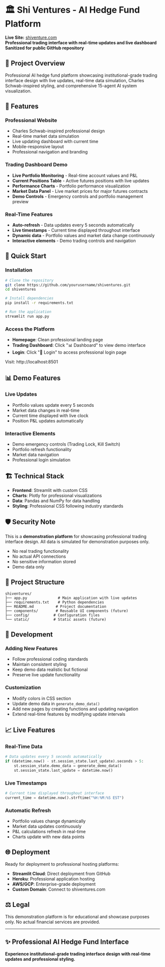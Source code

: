 # 🏛️ Shi Ventures - AI Hedge Fund Platform

**Live Site:** [shiventure.com](https://shiventure.com)  
**Professional trading interface with real-time updates and live dashboard**  
**Sanitized for public GitHub repository**

## 🎯 Project Overview

Professional AI hedge fund platform showcasing institutional-grade trading interface design with live updates, real-time data simulation, Charles Schwab-inspired styling, and comprehensive 15-agent AI system visualization.

## 🌟 Features

### **Professional Website**
- Charles Schwab-inspired professional design
- Real-time market data simulation  
- Live updating dashboard with current time
- Mobile-responsive layout
- Professional navigation and branding

### **Trading Dashboard Demo**
- **Live Portfolio Monitoring** - Real-time account values and P&L
- **Current Positions Table** - Active futures positions with live updates
- **Performance Charts** - Portfolio performance visualization  
- **Market Data Panel** - Live market prices for major futures contracts
- **Demo Controls** - Emergency controls and portfolio management preview

### **Real-Time Features**
- **Auto-refresh** - Data updates every 5 seconds automatically
- **Live timestamps** - Current time displayed throughout interface
- **Dynamic data** - Portfolio values and market data change continuously
- **Interactive elements** - Demo trading controls and navigation

## 🚀 Quick Start

### **Installation**

```bash
# Clone the repository
git clone https://github.com/yourusername/shiventures.git
cd shiventures

# Install dependencies
pip install -r requirements.txt

# Run the application
streamlit run app.py
```

### **Access the Platform**

- **Homepage**: Clean professional landing page
- **Trading Dashboard**: Click "📊 Dashboard" to view demo interface  
- **Login**: Click "🔐 Login" to access professional login page

Visit: http://localhost:8501

## 📊 Demo Features

### **Live Updates**
- Portfolio values update every 5 seconds
- Market data changes in real-time
- Current time displayed with live clock
- Position P&L updates automatically

### **Interactive Elements**  
- Demo emergency controls (Trading Lock, Kill Switch)
- Portfolio refresh functionality
- Market data navigation
- Professional login simulation

## 🏗️ Technical Stack

- **Frontend**: Streamlit with custom CSS
- **Charts**: Plotly for professional visualizations
- **Data**: Pandas and NumPy for data handling  
- **Styling**: Professional CSS following industry standards

## 🛡️ Security Note

This is a **demonstration platform** for showcasing professional trading interface design. All data is simulated for demonstration purposes only.

- No real trading functionality
- No actual API connections  
- No sensitive information stored
- Demo data only

## 📝 Project Structure

```
shiventures/
├── app.py              # Main application with live updates
├── requirements.txt    # Python dependencies
├── README.md          # Project documentation
├── components/        # Reusable UI components (future)
├── config/           # Configuration files  
└── static/           # Static assets (future)
```

## 🎯 Development

### **Adding New Features**
- Follow professional coding standards
- Maintain consistent styling
- Keep demo data realistic but fictional
- Preserve live update functionality

### **Customization**
- Modify colors in CSS section
- Update demo data in `generate_demo_data()`
- Add new pages by creating functions and updating navigation
- Extend real-time features by modifying update intervals

## 📈 Live Features

### **Real-Time Data**
```python
# Data updates every 5 seconds automatically
if (datetime.now() - st.session_state.last_update).seconds > 5:
    st.session_state.demo_data = generate_demo_data()
    st.session_state.last_update = datetime.now()
```

### **Live Timestamps**
```python
# Current time displayed throughout interface
current_time = datetime.now().strftime("%H:%M:%S EST")
```

### **Automatic Refresh**
- Portfolio values change dynamically
- Market data updates continuously
- P&L calculations refresh in real-time
- Charts update with new data points

## 🌐 Deployment

Ready for deployment to professional hosting platforms:

- **Streamlit Cloud**: Direct deployment from GitHub
- **Heroku**: Professional application hosting
- **AWS/GCP**: Enterprise-grade deployment  
- **Custom Domain**: Connect to shiventures.com

## ⚖️ Legal

This demonstration platform is for educational and showcase purposes only. No actual financial services are provided.

---

## ✨ Professional AI Hedge Fund Interface

**Experience institutional-grade trading interface design with real-time updates and professional styling.**